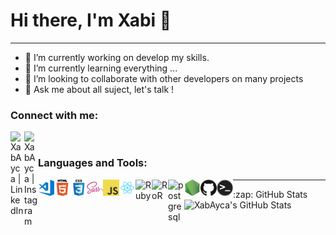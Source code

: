 # Hi there, I'm Xabi 👋
---

- 🔭 I’m currently working on develop my skills. 
- 🌱 I’m currently learning everything ...   
- 👯 I’m looking to collaborate with other developers on many projects
- 💬 Ask me about all suject, let's talk ! 


### Connect with me:

[<img align="left" alt="XabAyca | LinkedIn" width="22px" src="https://cdn.jsdelivr.net/npm/simple-icons@v3/icons/linkedin.svg" />][linkedin]
[<img align="left" alt="XabAyca | Instagram" width="22px" src="https://cdn.jsdelivr.net/npm/simple-icons@v3/icons/instagram.svg" />][instagram]

<br />

### Languages and Tools:

<img align="left" alt="Visual Studio Code" width="26px" src="https://raw.githubusercontent.com/github/explore/80688e429a7d4ef2fca1e82350fe8e3517d3494d/topics/visual-studio-code/visual-studio-code.png" />
<img align="left" alt="HTML5" width="26px" src="https://raw.githubusercontent.com/github/explore/80688e429a7d4ef2fca1e82350fe8e3517d3494d/topics/html/html.png" />
<img align="left" alt="CSS3" width="26px" src="https://raw.githubusercontent.com/github/explore/80688e429a7d4ef2fca1e82350fe8e3517d3494d/topics/css/css.png" />
<img align="left" alt="Sass" width="26px" src="https://raw.githubusercontent.com/github/explore/80688e429a7d4ef2fca1e82350fe8e3517d3494d/topics/sass/sass.png" />
<img align="left" alt="JavaScript" width="26px" src="https://raw.githubusercontent.com/github/explore/80688e429a7d4ef2fca1e82350fe8e3517d3494d/topics/javascript/javascript.png" />
<img align="left" alt="React" width="26px" src="https://raw.githubusercontent.com/github/explore/80688e429a7d4ef2fca1e82350fe8e3517d3494d/topics/react/react.png" />
<img align="left" alt="Ruby" width="26px" src="https://www.google.com/url?sa=i&url=https%3A%2F%2Ffr.m.wikipedia.org%2Fwiki%2FFichier%3ARuby_logo.svg&psig=AOvVaw2F6W1I7zEriPXLRcIBneiI&ust=1628836935653000&source=images&cd=vfe&ved=0CAsQjRxqFwoTCOia-cnwqvICFQAAAAAdAAAAABAD" />
<img align="left" alt="RoR" width="26px" src="https://www.google.com/url?sa=i&url=https%3A%2F%2Fcommons.wikimedia.org%2Fwiki%2FFile%3ARuby_on_Rails-logo.png&psig=AOvVaw2o9SA95gYyPQ5m-4Uk2lIc&ust=1628836969452000&source=images&cd=vfe&ved=0CAsQjRxqFwoTCNDR4NrwqvICFQAAAAAdAAAAABAD" />
<img align="left" alt="postgresql" width="26px" src="https://www.google.com/url?sa=i&url=https%3A%2F%2Fcommons.wikimedia.org%2Fwiki%2FFile%3ARuby_on_Rails-logo.png&psig=AOvVaw2o9SA95gYyPQ5m-4Uk2lIc&ust=1628836969452000&source=images&cd=vfe&ved=0CAsQjRxqFwoTCNDR4NrwqvICFQAAAAAdAAAAABAD" />
<img align="left" alt="Node.js" width="26px" src="https://raw.githubusercontent.com/github/explore/80688e429a7d4ef2fca1e82350fe8e3517d3494d/topics/nodejs/nodejs.png" />
<img align="left" alt="GitHub" width="26px" src="https://raw.githubusercontent.com/github/explore/78df643247d429f6cc873026c0622819ad797942/topics/github/github.png" />
<img align="left" alt="Terminal" width="26px" src="https://raw.githubusercontent.com/github/explore/80688e429a7d4ef2fca1e82350fe8e3517d3494d/topics/terminal/terminal.png" />


---

<summary>:zap: GitHub Stats</summary>
  <img align="left" alt="XabAyca's GitHub Stats" src="https://github-readme-stats.XabAyca.vercel.app/api?username=codeSTACKr&show_icons=true&hide_border=true" />



[instagram]: https://www.instagram.com/xabitabi/
[linkedin]: https://www.linkedin.com/in/xabi-aycaguer/

